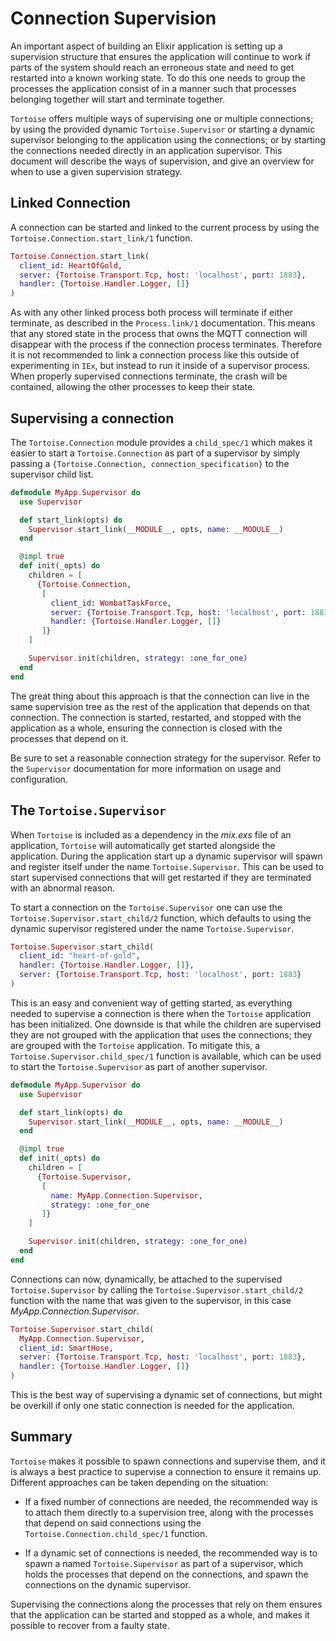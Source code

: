 # Connection Supervision

An important aspect of building an Elixir application is setting up a
supervision structure that ensures the application will continue
to work if parts of the system should reach an erroneous state and
need to get restarted into a known working state. To do this one needs
to group the processes the application consist of in a manner such
that processes belonging together will start and terminate together.

`Tortoise` offers multiple ways of supervising one or multiple
connections; by using the provided dynamic `Tortoise.Supervisor` or
starting a dynamic supervisor belonging to the application using the
connections; or by starting the connections needed directly in an
application supervisor. This document will describe the ways of
supervision, and give an overview for when to use a given supervision
strategy.

## Linked Connection

A connection can be started and linked to the current process by using
the `Tortoise.Connection.start_link/1` function.

``` elixir
Tortoise.Connection.start_link(
  client_id: HeartOfGold,
  server: {Tortoise.Transport.Tcp, host: 'localhost', port: 1883},
  handler: {Tortoise.Handler.Logger, []}
)
```

As with any other linked process both process will terminate if either
terminate, as described in the `Process.link/1` documentation. This
means that any stored state in the process that owns the MQTT connection
will disappear with the process if the connection process
terminates. Therefore it is not recommended to link a connection
process like this outside of experimenting in `IEx`, but instead to run
it inside of a supervisor process. When properly supervised connections
terminate, the crash will be contained, allowing the other processes
to keep their state.

## Supervising a connection

The `Tortoise.Connection` module provides a `child_spec/1` which makes
it easier to start a `Tortoise.Connection` as part of a supervisor by
simply passing a `{Tortoise.Connection, connection_specification}` to
the supervisor child list.

``` elixir
defmodule MyApp.Supervisor do
  use Supervisor

  def start_link(opts) do
    Supervisor.start_link(__MODULE__, opts, name: __MODULE__)
  end

  @impl true
  def init(_opts) do
    children = [
      {Tortoise.Connection,
       [
         client_id: WombatTaskForce,
         server: {Tortoise.Transport.Tcp, host: 'localhost', port: 1883},
         handler: {Tortoise.Handler.Logger, []}
       ]}
    ]

    Supervisor.init(children, strategy: :one_for_one)
  end
end
```

The great thing about this approach is that the connection can live in
the same supervision tree as the rest of the application that depends
on that connection. The connection is started, restarted, and stopped
with the application as a whole, ensuring the connection is closed
with the processes that depend on it.

Be sure to set a reasonable connection strategy for the
supervisor. Refer to the `Supervisor` documentation for more
information on usage and configuration.

## The `Tortoise.Supervisor`

When `Tortoise` is included as a dependency in the *mix.exs* file of
an application, `Tortoise` will automatically get started alongside the
application. During the application start up a dynamic supervisor will
spawn and register itself under the name `Tortoise.Supervisor`. This
can be used to start supervised connections that will get restarted if
they are terminated with an abnormal reason.

To start a connection on the `Tortoise.Supervisor` one can use the
`Tortoise.Supervisor.start_child/2` function, which defaults to using
the dynamic supervisor registered under the name
`Tortoise.Supervisor`.

``` elixir
Tortoise.Supervisor.start_child(
  client_id: "heart-of-gold",
  handler: {Tortoise.Handler.Logger, []},
  server: {Tortoise.Transport.Tcp, host: 'localhost', port: 1883}
)
```

This is an easy and convenient way of getting started, as everything
needed to supervise a connection is there when the `Tortoise`
application has been initialized. One downside is that while the
children are supervised they are not grouped with the application that
uses the connections; they are grouped with the `Tortoise`
application. To mitigate this, a `Tortoise.Supervisor.child_spec/1`
function is available, which can be used to start the
`Tortoise.Supervisor` as part of another supervisor.

``` elixir
defmodule MyApp.Supervisor do
  use Supervisor

  def start_link(opts) do
    Supervisor.start_link(__MODULE__, opts, name: __MODULE__)
  end

  @impl true
  def init(_opts) do
    children = [
      {Tortoise.Supervisor,
       [
         name: MyApp.Connection.Supervisor,
         strategy: :one_for_one
       ]}
    ]

    Supervisor.init(children, strategy: :one_for_one)
  end
end
```

Connections can now, dynamically, be attached to the supervised
`Tortoise.Supervisor` by calling the
`Tortoise.Supervisor.start_child/2` function with the name
that was given to the supervisor, in this case
*MyApp.Connection.Supervisor*.

``` elixir
Tortoise.Supervisor.start_child(
  MyApp.Connection.Supervisor,
  client_id: SmartHose,
  server: {Tortoise.Transport.Tcp, host: 'localhost', port: 1883},
  handler: {Tortoise.Handler.Logger, []}
)
```

This is the best way of supervising a dynamic set of connections, but
might be overkill if only one static connection is needed for the
application.

## Summary

`Tortoise` makes it possible to spawn connections and supervise them,
and it is always a best practice to supervise a connection to ensure it
remains up. Different approaches can be taken depending on the
situation:

  * If a fixed number of connections are needed, the recommended way is
    to attach them directly to a supervision tree, along with the
    processes that depend on said connections using the
    `Tortoise.Connection.child_spec/1` function.

  * If a dynamic set of connections is needed, the recommended way is
    to spawn a named `Tortoise.Supervisor` as part of a supervisor,
    which holds the processes that depend on the connections, and spawn
    the connections on the dynamic supervisor.

Supervising the connections along the processes that rely on them
ensures that the application can be started and stopped as a
whole, and makes it possible to recover from a faulty state.
